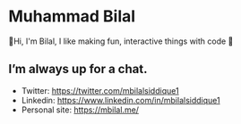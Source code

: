 # Muhammad Bilal
👋Hi, I'm Bilal, I like making fun, interactive things with code 🚀

## I’m always up for a chat.
- Twitter: https://twitter.com/mbilalsiddique1
- Linkedin: https://www.linkedin.com/in/mbilalsiddique1
- Personal site: https://mbilal.me/
